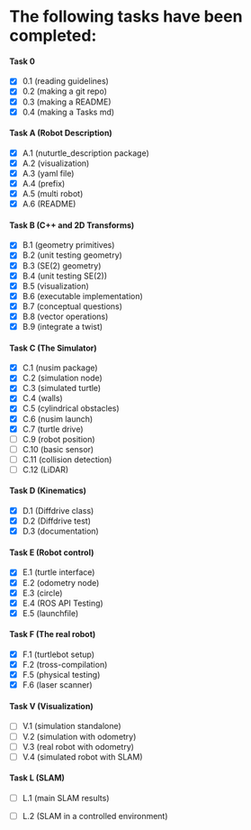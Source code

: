 # The following tasks have been completed: 

#### Task 0
- [x]   0.1 (reading guidelines)
- [x]   0.2 (making a git repo)
- [x]   0.3 (making a README)
- [x]   0.4 (making a Tasks md)

#### Task A (Robot Description)
- [x] A.1 (nuturtle_description package)
- [x] A.2 (visualization)
- [x] A.3 (yaml file) 
- [x] A.4 (prefix)
- [x] A.5 (multi robot) 
- [x] A.6 (README)

#### Task B (C++ and 2D Transforms) 
- [x] B.1 (geometry primitives)
- [x] B.2 (unit testing geometry)
- [x] B.3 (SE(2) geometry)
- [x] B.4 (unit testing SE(2)) 
- [x] B.5 (visualization)
- [x] B.6 (executable implementation)
- [x] B.7 (conceptual questions)
- [x] B.8 (vector operations) 
- [x] B.9 (integrate a twist) 

#### Task C (The Simulator) 
- [x] C.1 (nusim package)
- [x] C.2 (simulation node)
- [x] C.3 (simulated turtle)
- [x] C.4 (walls)
- [x] C.5 (cylindrical obstacles)
- [x] C.6 (nusim launch)
- [x] C.7 (turtle drive) 
- [ ] C.9 (robot position) 
- [ ] C.10 (basic sensor) 
- [ ] C.11 (collision detection) 
- [ ] C.12 (LiDAR) 

#### Task D (Kinematics) 
- [x] D.1 (Diffdrive class) 
- [x] D.2 (Diffdrive test) 
- [x] D.3 (documentation) 

#### Task E (Robot control) 
- [x] E.1 (turtle interface) 
- [x] E.2 (odometry node) 
- [x] E.3 (circle) 
- [x] E.4 (ROS API Testing) 
- [x] E.5 (launchfile) 

#### Task F (The real robot) 
- [x] F.1 (turtlebot setup) 
- [x] F.2 (tross-compilation)
- [x] F.5 (physical testing)
- [x] F.6 (laser scanner)
  
#### Task V (Visualization)
- [ ] V.1 (simulation standalone)
- [ ] V.2 (simulation with odometry) 
- [ ] V.3 (real robot with odometry) 
- [ ] V.4 (simulated robot with SLAM) 

#### Task L (SLAM)
- [ ] L.1 (main SLAM results)
- [ ] L.2 (SLAM in a controlled environment) 
  
  

